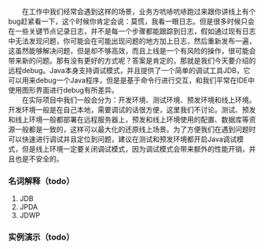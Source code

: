 &emsp;&emsp;在工作中我们经常会遇到这样的场景，业务方吭哧吭哧跑过来跟你讲线上有个bug赶紧看一下，这个时候你肯定会说：莫慌，我看一眼日志。但是很多时候只会在一些关键节点记录日志，并不是每一个步骤都能跟踪到日志，假如通过现有日志中无法发现问题，你可能会在可能出现问题的地方加上日志，然后重新发布一遍，这虽然能够解决问题，但是却不够高效，而且上线是一个有风险的操作，很可能会带来新的问题。那有没有更好的方式呢？答案是肯定的，那就是我们今天要介绍的远程debug。Java本身支持调试模式，并且提供了一个简单的调试工具JDB，它可以用来debug一个Java程序，但是是基于命令行进行交互，和我们平常在IDE中使用图形界面进行debug有所差异。  
&emsp;&emsp;在实际项目中我们一般会分为：开发环境、测试环境、预发环境和线上环境。开发环境一般是在自己本地，需要调试的话很方便，这里我们不讨论。测试、预发和线上环境一般都部署在远程服务器上，预发和线上环境使用的配置、数据库等资源一般都是一致的，这样可以最大化的还原线上场景。为了方便我们在遇到问题时可以快速进行调试并且定位到问题，建议在测试和预发环境都开启Java调试模式，但是线上环境一定要关闭调试模式，因为调试模式会带来额外的性能开销，并且也是不安全的。

### 名词解释（todo）
1. JDB
2. JPDA
3. JDWP

### 实例演示（todo）
